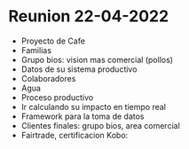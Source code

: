 # Reunion 22-04-2022

- Proyecto de Cafe 
- Familias
- Grupo bios: vision mas comercial (pollos)
- Datos de su sistema productivo
- Colaboradores
- Agua
- Proceso productivo
- Ir calculando su impacto en tiempo real
- Framework para la toma de datos
- Clientes finales: grupo bios, area comercial 
- Fairtrade, certificacion
Kobo: 